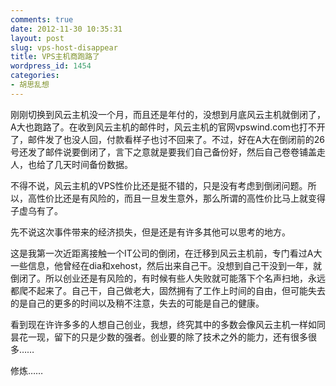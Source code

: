 ```yaml
---
comments: true
date: 2012-11-30 10:35:31
layout: post
slug: vps-host-disappear
title: VPS主机商跑路了
wordpress_id: 1454
categories:
- 胡思乱想
---
```


刚刚切换到风云主机没一个月，而且还是年付的，没想到月底风云主机就倒闭了，A大也跑路了。在收到风云主机的邮件时，风云主机的官网vpswind.com也打不开了，邮件发了也没人回，付款看样子也讨不回来了。不过，好在A大在倒闭前的26号还发了邮件说要倒闭了，言下之意就是要我们自己备份好，然后自己卷卷铺盖走人，也给了几天时间备份数据。

不得不说，风云主机的VPS性价比还是挺不错的，只是没有考虑到倒闭问题。所以，高性价比还是有风险的，而且一旦发生意外，那么所谓的高性价比马上就变得子虚乌有了。<!-- more -->

先不说这次事件带来的经济损失，但是还是有许多其他可以思考的地方。

这是我第一次近距离接触一个IT公司的倒闭，在迁移到风云主机前，专门看过A大一些信息，他曾经在dia和xehost，然后出来自己干。没想到自己干没到一年，就倒闭了。所以创业还是有风险的，有时候有些人失败就可能落下个名声扫地，永远都爬不起来了。自己干，自己做老大，固然拥有了工作上时间的自由，但可能失去的是自己的更多的时间以及稍不注意，失去的可能是自己的健康。

看到现在许许多多的人想自己创业，我想，终究其中的多数会像风云主机一样如同昙花一现，留下的只是少数的强者。创业要的除了技术之外的能力，还有很多很多……

修炼……




